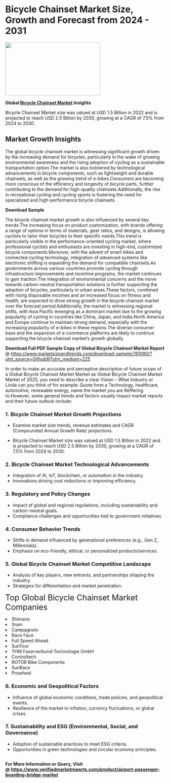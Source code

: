 <H1>Bicycle Chainset Market Size, Growth and Forecast from 2024 - 2031</H1><img class="aligncenter size-medium wp-image-584254" src="https://thirdeyenews.in/wp-content/uploads/2024/09/Global-Market-Research-300x168.jpeg" alt="" width="300" height="168" /><p><strong>Global&nbsp;<a href="https://www.marketsizeandtrends.com/download-sample/781090/?utm_source=Github8j?utm_medium=225">Bicycle Chainset Market</a> Insights</strong></p><p>Bicycle Chainset Market size was valued at USD 1.5 Billion in 2022 and is projected to reach USD 2.5 Billion by 2030, growing at a CAGR of 7.5% from 2024 to 2030.</p><p><h2>Market Growth Insights</h2> <p>The global bicycle chainset market is witnessing significant growth driven by the increasing demand for bicycles, particularly in the wake of growing environmental awareness and the rising adoption of cycling as a sustainable transportation option.The market is also bolstered by technological advancements in bicycle components, such as lightweight and durable chainsets, as well as the growing trend of e-bikes.Consumers are becoming more conscious of the efficiency and longevity of bicycle parts, further contributing to the demand for high-quality chainsets.Additionally, the rise in recreational cycling and cycling sports is fostering the need for specialized and high-performance bicycle chainsets.</p> <p><strong>Download Sample</strong></p> <p>The bicycle chainset market growth is also influenced by several key trends.The increasing focus on product customization, with brands offering a range of options in terms of materials, gear ratios, and designs, is allowing cyclists to tailor their bicycles to their specific needs.This trend is particularly visible in the performance-oriented cycling market, where professional cyclists and enthusiasts are investing in high-end, customized bicycle components.Moreover, with the advent of smart bikes and connected cycling technology, integration of advanced systems like electronic shifting is expanding the demand for compatible chainsets.As governments across various countries promote cycling through infrastructure improvements and incentive programs, the market continues to gain traction.The integration of environmental concerns and the move towards carbon-neutral transportation solutions is further supporting the adoption of bicycles, particularly in urban areas.These factors, combined with rising disposable incomes and an increased focus on fitness and health, are expected to drive strong growth in the bicycle chainset market over the forecast period.Additionally, the market is witnessing regional shifts, with Asia Pacific emerging as a dominant market due to the growing popularity of cycling in countries like China, Japan, and India.North America and Europe continue to maintain strong demand, especially with the increasing popularity of e-bikes in these regions.The diverse consumer base and the expansion of e-commerce platforms are likely to continue supporting the bicycle chainset market’s growth globally.</p> <p><span class=""><strong>Download Full PDF Sample Copy of Global Bicycle Chainset Market Report</strong> @ <a href="https://www.marketsizeandtrends.com/download-sample/781090/?utm_source=Github8j?utm_medium=225" target="_blank">https://www.marketsizeandtrends.com/download-sample/781090/?utm_source=Github8j?utm_medium=225</a></span></p><p>In order to make an accurate and perceptive description of future scope of a Global&nbsp;Bicycle Chainset Market Market as Global&nbsp;Bicycle Chainset Market Market of 2025, you need to describe a clear Vision &ndash; What Industry or Linda can you think of for example: Quote from a Technology, healthcare, automotive, renewable energy, name the market you are Reffering to.However, some general trends and factors usually impact market reports and their future outlook include:</p><h3>1.&nbsp;<strong>Bicycle Chainset Market Growth Projections</strong></h3><ul><li>Examine market size trends, revenue estimates and CAGR (Compounded Annual Growth Rate) projections.</li><li><p>Bicycle Chainset Market size was valued at USD 1.5 Billion in 2022 and is projected to reach USD 2.5 Billion by 2030, growing at a CAGR of 7.5% from 2024 to 2030.</p></li></ul><h3>2.&nbsp;<strong>Bicycle Chainset Market Technological Advancements</strong></h3><ul><li>Integration of AI, IoT, blockchain, or automation in the industry.</li><li>Innovations driving cost reductions or improving efficiency.</li></ul><h3>3.&nbsp;<strong>Regulatory and Policy Changes</strong></h3><ul><li>Impact of global and regional regulations, including sustainability and carbon-neutral goals.</li><li>Compliance challenges and opportunities tied to government initiatives.</li></ul><h3>4.&nbsp;<strong>Consumer Behavior Trends</strong></h3><ul><li>Shifts in demand influenced by generational preferences (e.g., Gen Z, Millennials).</li><li>Emphasis on eco-friendly, ethical, or personalized products/services.</li></ul><h3>5.&nbsp;<strong>Global Bicycle Chainset Market Competitive Landscape</strong></h3><ul><li>Analysis of key players, new entrants, and partnerships shaping the industry.</li><li>Strategies for differentiation and market penetration.</li></ul><p data-pm-slice="1 1 []"><span style="color: inherit; font-family: inherit; font-size: 25px;">Top Global Bicycle Chainset Market Companies</span></p><div class="" data-test-id=""><p><li>Shimano</li><li> Sram</li><li> Campagnolo</li><li> Race Face</li><li> Full Speed Ahead</li><li> SunTour</li><li> THM Faserverbund-Technologie GmbH</li><li> Controltech</li><li> ROTOR Bike Components</li><li> SunRace</li><li> Prowheel</li></p></div><h3>6.&nbsp;<strong>Economic and Geopolitical Factors</strong></h3><ul><li>Influence of global economic conditions, trade policies, and geopolitical events.</li><li>Resilience of the market to inflation, currency fluctuations, or global crises.</li></ul><h3>7.&nbsp;<strong>Sustainability and ESG (Environmental, Social, and Governance)</strong></h3><ul><li>Adoption of sustainable practices to meet ESG criteria.</li><li>Opportunities in green technologies and circular economy principles.</li></ul><h2><strong style="font-size: 14px;">For More Information or Query, Visit @&nbsp;</strong><a style="background-color: #ffffff; font-size: 14px;" href="https://www.marketsizeandtrends.com/report/bicycle-chainset-market/" target="_blank">https://www.verifiedmarketreports.com/product/airport-passenger-boarding-bridge-market</a></h2>